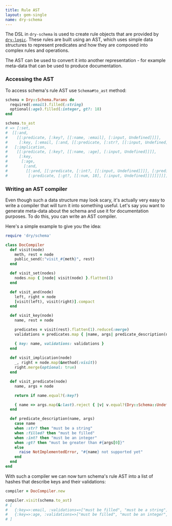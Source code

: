```yaml
---
title: Rule AST
layout: gem-single
name: dry-schema
---
```


The DSL in `dry-schema` is used to create rule objects that are provided by [`dry-logic`](/gems/dry-logic). These rules are built using an AST, which uses simple data structures to represent predicates and how they are composed into complex rules and operations.

The AST can be used to convert it into another representation - for example meta-data that can be used to produce documentation.

### Accessing the AST

To access schema's rule AST use `Schema#to_ast` method:

```ruby
schema = Dry::Schema.Params do
  required(:email).filled(:string)
  optional(:age).filled(:integer, gt?: 18)
end

schema.to_ast
# => [:set,
#  [[:and,
#    [[:predicate, [:key?, [[:name, :email], [:input, Undefined]]]],
#     [:key, [:email, [:and, [[:predicate, [:str?, [[:input, Undefined]]]], [:predicate, [:filled?, [[:input, Undefined]]]]]]]]]],
#   [:implication,
#    [[:predicate, [:key?, [[:name, :age], [:input, Undefined]]]],
#     [:key,
#      [:age,
#       [:and,
#        [[:and, [[:predicate, [:int?, [[:input, Undefined]]]], [:predicate, [:filled?, [[:input, Undefined]]]]]],
#         [:predicate, [:gt?, [[:num, 18], [:input, Undefined]]]]]]]]]]]]
```

### Writing an AST compiler

Even though such a data structure may look scary, it's actually very easy to write a compiler that will turn it into something useful. Let's say you want to generate meta-data about the schema and use it for documentation purposes. To do this, you can write an AST compiler.

Here's a simple example to give you the idea:

```ruby
require 'dry/schema'

class DocCompiler
  def visit(node)
    meth, rest = node
    public_send(:"visit_#{meth}", rest)
  end

  def visit_set(nodes)
    nodes.map { |node| visit(node) }.flatten(1)
  end

  def visit_and(node)
    left, right = node
    [visit(left), visit(right)].compact
  end

  def visit_key(node)
    name, rest = node

    predicates = visit(rest).flatten(1).reduce(:merge)
    validations = predicates.map { |name, args| predicate_description(name, args) }.compact

    { key: name, validations: validations }
  end
  
  def visit_implication(node)
    _, right = node.map(&method(:visit))
    right.merge(optional: true)
  end

  def visit_predicate(node)
    name, args = node

    return if name.equal?(:key?)

    { name => args.map(&:last).reject { |v| v.equal?(Dry::Schema::Undefined) } }
  end

  def predicate_description(name, args)
    case name
    when :str? then "must be a string"
    when :filled? then "must be filled"
    when :int? then "must be an integer"
    when :gt? then "must be greater than #{args[0]}"
    else
      raise NotImplementedError, "#{name} not supported yet"
    end
  end
end
```

With such a compiler we can now turn schema's rule AST into a list of hashes that describe keys and their validations:

``` ruby
compiler = DocCompiler.new

compiler.visit(schema.to_ast)
# [
#   {:key=>:email, :validations=>["must be filled", "must be a string"]},
#   {:key=>:age, :validations=>["must be filled", "must be an integer", "must be greater than 18"], :optional=>true}
# ]
```
